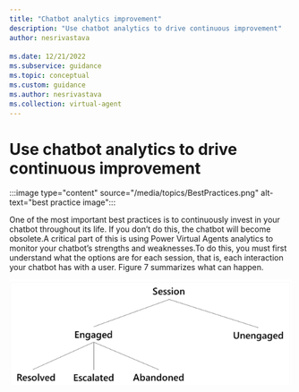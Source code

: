 ```yaml
---
title: "Chatbot analytics improvement"
description: "Use chatbot analytics to drive continuous improvement"
author: nesrivastava

ms.date: 12/21/2022
ms.subservice: guidance
ms.topic: conceptual
ms.custom: guidance
ms.author: nesrivastava
ms.collection: virtual-agent
---
```


# Use chatbot analytics to drive continuous improvement

:::image type="content" source="/media/topics/BestPractices.png" alt-text="best practice image":::

One of the most important best practices is to continuously invest in your chatbot throughout its life. If you don’t do this, the chatbot will become obsolete.A critical part of this is using Power Virtual Agents analytics to monitor your chatbot’s strengths and weaknesses.To do this, you must first understand what the options are for each session, that is, each interaction your chatbot has with a user. Figure 7 summarizes what can happen. 

![A screenshot of the steps to view the Power Automate analytics.](media/topics/BestPracticsessummarizes.png)